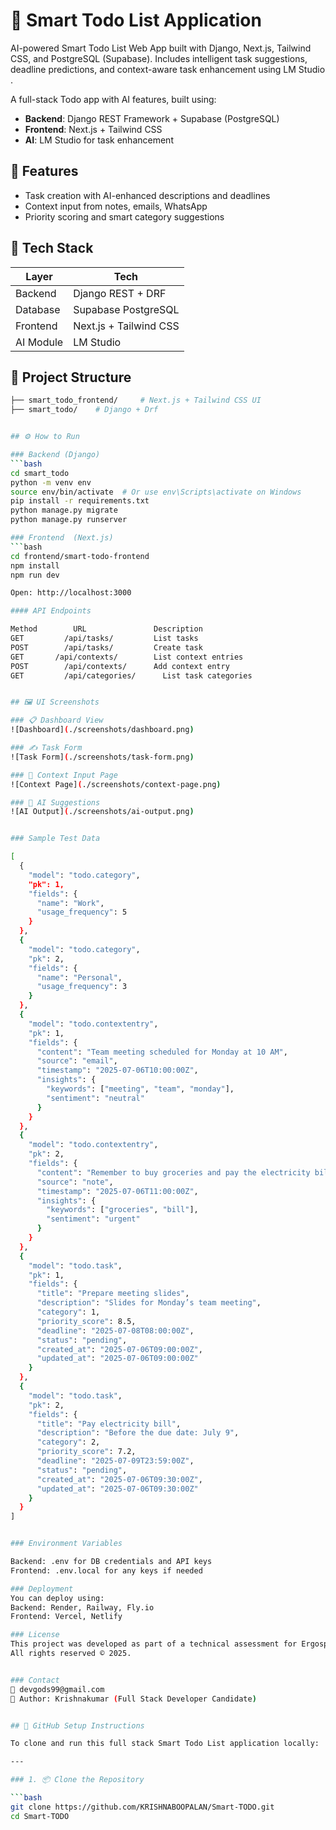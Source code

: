 # 🧠 Smart Todo List Application
AI-powered Smart Todo List Web App built with Django, Next.js, Tailwind CSS, and PostgreSQL (Supabase). Includes intelligent task suggestions, deadline predictions, and context-aware task enhancement using LM Studio .

A full-stack Todo app with AI features, built using:
- **Backend**: Django REST Framework + Supabase (PostgreSQL)
- **Frontend**: Next.js + Tailwind CSS
- **AI**: LM Studio for task enhancement

## 🚀 Features
- Task creation with AI-enhanced descriptions and deadlines
- Context input from notes, emails, WhatsApp
- Priority scoring and smart category suggestions

## 🧰 Tech Stack
| Layer     | Tech              |
|-----------|-------------------|
| Backend   | Django REST + DRF |
| Database  | Supabase PostgreSQL |
| Frontend  | Next.js + Tailwind CSS |
| AI Module | LM Studio |

## 🔧 Project Structure

```bash
├── smart_todo_frontend/     # Next.js + Tailwind CSS UI
├── smart_todo/    # Django + Drf


## ⚙️ How to Run

### Backend (Django)
```bash
cd smart_todo
python -m venv env
source env/bin/activate  # Or use env\Scripts\activate on Windows
pip install -r requirements.txt
python manage.py migrate
python manage.py runserver

### Frontend  (Next.js)
```bash
cd frontend/smart-todo-frontend
npm install
npm run dev

Open: http://localhost:3000

#### API Endpoints

Method	      URL	            Description
GET      	/api/tasks/	        List tasks
POST	    /api/tasks/	        Create task
GET	      /api/contexts/	    List context entries
POST	    /api/contexts/	    Add context entry
GET     	/api/categories/	  List task categories


## 🖼 UI Screenshots

### 📋 Dashboard View
![Dashboard](./screenshots/dashboard.png)

### ✍️ Task Form
![Task Form](./screenshots/task-form.png)

### 🧠 Context Input Page
![Context Page](./screenshots/context-page.png)

### 🤖 AI Suggestions
![AI Output](./screenshots/ai-output.png)


### Sample Test Data

[
  {
    "model": "todo.category",
    "pk": 1,
    "fields": {
      "name": "Work",
      "usage_frequency": 5
    }
  },
  {
    "model": "todo.category",
    "pk": 2,
    "fields": {
      "name": "Personal",
      "usage_frequency": 3
    }
  },
  {
    "model": "todo.contextentry",
    "pk": 1,
    "fields": {
      "content": "Team meeting scheduled for Monday at 10 AM",
      "source": "email",
      "timestamp": "2025-07-06T10:00:00Z",
      "insights": {
        "keywords": ["meeting", "team", "monday"],
        "sentiment": "neutral"
      }
    }
  },
  {
    "model": "todo.contextentry",
    "pk": 2,
    "fields": {
      "content": "Remember to buy groceries and pay the electricity bill",
      "source": "note",
      "timestamp": "2025-07-06T11:00:00Z",
      "insights": {
        "keywords": ["groceries", "bill"],
        "sentiment": "urgent"
      }
    }
  },
  {
    "model": "todo.task",
    "pk": 1,
    "fields": {
      "title": "Prepare meeting slides",
      "description": "Slides for Monday’s team meeting",
      "category": 1,
      "priority_score": 8.5,
      "deadline": "2025-07-08T08:00:00Z",
      "status": "pending",
      "created_at": "2025-07-06T09:00:00Z",
      "updated_at": "2025-07-06T09:00:00Z"
    }
  },
  {
    "model": "todo.task",
    "pk": 2,
    "fields": {
      "title": "Pay electricity bill",
      "description": "Before the due date: July 9",
      "category": 2,
      "priority_score": 7.2,
      "deadline": "2025-07-09T23:59:00Z",
      "status": "pending",
      "created_at": "2025-07-06T09:30:00Z",
      "updated_at": "2025-07-06T09:30:00Z"
    }
  }
]


### Environment Variables

Backend: .env for DB credentials and API keys
Frontend: .env.local for any keys if needed

### Deployment
You can deploy using:
Backend: Render, Railway, Fly.io
Frontend: Vercel, Netlify

### License
This project was developed as part of a technical assessment for Ergosphere Solutions Pvt Ltd.
All rights reserved © 2025.


### Contact
📧 devgods99@gmail.com
🧑 Author: Krishnakumar (Full Stack Developer Candidate)


## 🧰 GitHub Setup Instructions

To clone and run this full stack Smart Todo List application locally:

---

### 1. 📦 Clone the Repository

```bash
git clone https://github.com/KRISHNABOOPALAN/Smart-TODO.git
cd Smart-TODO

